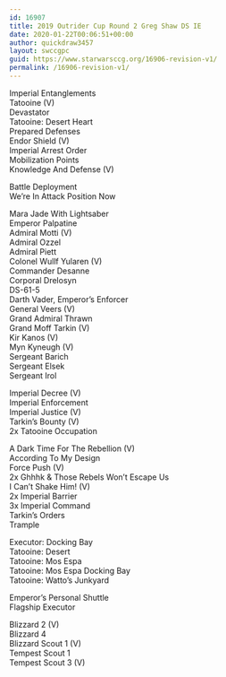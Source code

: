 ```yaml
---
id: 16907
title: 2019 Outrider Cup Round 2 Greg Shaw DS IE
date: 2020-01-22T00:06:51+00:00
author: quickdraw3457
layout: swccgpc
guid: https://www.starwarsccg.org/16906-revision-v1/
permalink: /16906-revision-v1/
---
```

Imperial Entanglements  
Tatooine (V)  
Devastator  
Tatooine: Desert Heart  
Prepared Defenses  
Endor Shield (V)  
Imperial Arrest Order  
Mobilization Points  
Knowledge And Defense (V)  
  
Battle Deployment  
We&#8217;re In Attack Position Now  
  
Mara Jade With Lightsaber  
Emperor Palpatine  
Admiral Motti (V)  
Admiral Ozzel  
Admiral Piett  
Colonel Wullf Yularen (V)  
Commander Desanne  
Corporal Drelosyn  
DS-61-5  
Darth Vader, Emperor&#8217;s Enforcer  
General Veers (V)  
Grand Admiral Thrawn  
Grand Moff Tarkin (V)  
Kir Kanos (V)  
Myn Kyneugh (V)  
Sergeant Barich  
Sergeant Elsek  
Sergeant Irol  
  
Imperial Decree (V)  
Imperial Enforcement  
Imperial Justice (V)  
Tarkin&#8217;s Bounty (V)  
2x Tatooine Occupation  
  
A Dark Time For The Rebellion (V)  
According To My Design  
Force Push (V)  
2x Ghhhk & Those Rebels Won&#8217;t Escape Us  
I Can&#8217;t Shake Him! (V)  
2x Imperial Barrier  
3x Imperial Command  
Tarkin&#8217;s Orders  
Trample  
  
Executor: Docking Bay  
Tatooine: Desert  
Tatooine: Mos Espa  
Tatooine: Mos Espa Docking Bay  
Tatooine: Watto&#8217;s Junkyard  
  
Emperor&#8217;s Personal Shuttle  
Flagship Executor  
  
Blizzard 2 (V)  
Blizzard 4  
Blizzard Scout 1 (V)  
Tempest Scout 1  
Tempest Scout 3 (V)